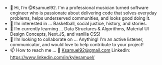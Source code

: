 - 👋 Hi, I’m @Ksamuel92.
  I'm a professional musician turned software engineer who is passionate about delivering code that solves everyday problems, helps underserved communities,
and looks good doing it.
- 👀 I’m interested in ...
   Basketball, social justice, history, and stories.
- 🌱 I’m currently learning ...
  Data Structures & Algorithms, Material UI Design Concepts, Next.JS, and vanilla CSS!
- 💞️ I’m looking to collaborate on ...
Anything! I'm an active listener, communicator, and would love to help contribute to your project!
- 📫 How to reach me ...
📧 Ksamuel92@gmail.com
LinkedIn: https://www.linkedin.com/in/kylesamuel/
<!---
Ksamuel92/Ksamuel92 is a ✨ special ✨ repository because its `README.md` (this file) appears on your GitHub profile.
You can click the Preview link to take a look at your changes.
--->
